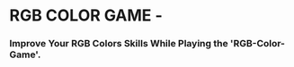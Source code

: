 <h1>RGB COLOR GAME - </h1>
<h3>Improve Your RGB Colors Skills While Playing the 'RGB-Color-Game'.</h3>
